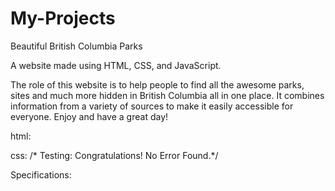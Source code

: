 # My-Projects

Beautiful British Columbia Parks

A website made using HTML, CSS, and JavaScript.

The role of this website is to help people to find all the awesome parks, sites and much more hidden in British Columbia all in one place. 
It combines information from a variety of sources to make it easily accessible for everyone. Enjoy and have a great day!

html:<!-- Testing: Document checking completed. No errors or warnings to show. -->

css: /* Testing: Congratulations! No Error Found.*/

Specifications:<!-- Specifications: 5 different .html pages / 26 distinct HTML tags / 2 library: many integrated features / 
1 stylesheet:styles.css for all html pages (many different CSS selectors and CSS properties) / JavaScript: Integrated / Ensure that your site looks nice: meta Integrated -->
